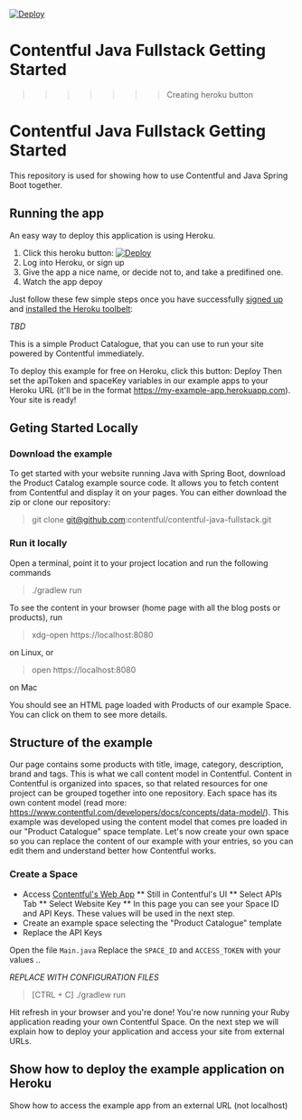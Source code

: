 [![Deploy](https://www.herokucdn.com/deploy/button.svg)](https://heroku.com/deploy?template=https://github.com/contentful/contentful-java-fullstack)

Contentful Java Fullstack Getting Started
=========================================
>>>>>>> Creating heroku button

# Contentful Java Fullstack Getting Started

This repository is used for showing how to use Contentful and Java Spring Boot together.

## Running the app

An easy way to deploy this application is using Heroku.

1. Click this heroku button: [![Deploy](https://www.herokucdn.com/deploy/button.svg)](https://heroku.com/deploy)
1. Log into Heroku, or sign up
1. Give the app a nice name, or decide not to, and take a predifined one.
1. Watch the app depoy

Just follow these few simple steps once you have successfully [signed up](https://id.heroku.com/signup/www-header) and [installed the Heroku toolbelt](https://toolbelt.heroku.com/):

*TBD*

This is a simple Product Catalogue, that you can use to run your site powered by Contentful immediately.

To deploy this example for free on Heroku, click this button:
 Deploy
 Then set the apiToken and spaceKey variables in our example apps to your Heroku URL (it'll be in the format https://my-example-app.herokuapp.com).
 Your site is ready!

## Geting Started Locally

### Download the example

To get started with your website running Java with Spring Boot, download the Product Catalog example source code. It allows you to fetch content from Contentful and display it on your pages. You can either download the zip or clone our repository:

> git clone git@github.com:contentful/contentful-java-fullstack.git

### Run it locally

Open a terminal, point it to your project location and run the following commands

> ./gradlew run

To see the content in your browser (home page with all the blog posts or products), run

> xdg-open https://localhost:8080

on Linux, or

> open https://localhost:8080

on Mac

You should see an HTML page loaded with Products of our example Space. You can click on them to see more details.


## Structure of the example

Our page contains some products with title, image, category, description, brand and tags. This is what we call content model in Contentful.
Content in Contentful is organized into spaces, so that related resources for one project can be grouped together into one repository. Each space has its own content model (read more: https://www.contentful.com/developers/docs/concepts/data-model/).
This example was developed using the content model that comes pre loaded in our "Product Catalogue" space template.
Let\'s now create your own space so you can replace the content of our example with your entries, so you can edit them and understand better how Contentful works.

### Create a Space

* Access [Contentful's Web App](https://app.contentful.com)
** Still in Contentful's UI
** Select APIs Tab
** Select Website Key
** In this page you can see your Space ID and API Keys. These values will be used in the next step.
* Create an example space selecting the "Product Catalogue" template
* Replace the API Keys

Open the file `Main.java`
Replace the `SPACE_ID` and `ACCESS_TOKEN` with your values ..

*REPLACE WITH CONFIGURATION FILES*

> [CTRL + C]
> ./gradlew run

Hit refresh in your browser and you're done! You're now running your Ruby application reading your own Contentful Space.
On the next step we will explain how to deploy your application and access your site from external URLs.

Show how to deploy the example application on Heroku
----------------------------------------------------

Show how to access the example app from an external URL (not localhost)
